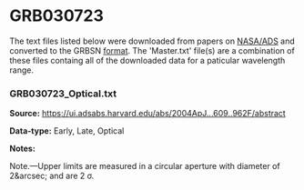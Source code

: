 # GRB030723


The text files listed below were downloaded from papers on [NASA/ADS](https://ui.adsabs.harvard.edu) and converted to the GRBSN [format](https://github.com/GabrielF98/GRBSNWebtool/tree/master/Webtool/static/SourceData). The 'Master.txt' file(s) are a combination of these files containg all of the downloaded data for a paticular wavelength range.

### GRB030723_Optical.txt


**Source:** https://ui.adsabs.harvard.edu/abs/2004ApJ...609..962F/abstract

**Data-type:** Early, Late, Optical

**Notes:**

Note.—Upper limits are measured in a circular aperture with diameter of 2&arcsec; and are 2 σ.